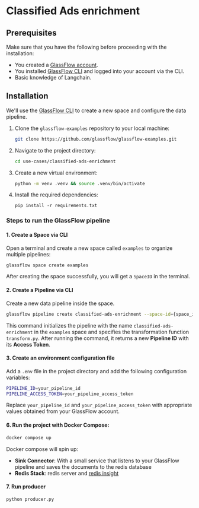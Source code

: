 # Classified Ads enrichment

## Prerequisites

Make sure that you have the following before proceeding with the installation:

- You created a [GlassFlow account](https://learn.glassflow.dev/docs/get-started/create-account).
- You installed [GlassFlow CLI](https://learn.glassflow.dev/docs/get-started/glassflow-cli) and logged into your account via the CLI.
- Basic knowledge of Langchain.

## Installation

We'll use the [GlassFlow CLI](https://learn.glassflow.dev/docs/get-started/glassflow-cli) to create a new space and configure the data pipeline.


1. Clone the `glassflow-examples` repository to your local machine:
    
    ```bash
    git clone https://github.com/glassflow/glassflow-examples.git
    ```
    
2. Navigate to the project directory:
    
    ```bash
    cd use-cases/classified-ads-enrichment
    ```

3. Create a new virtual environment:
    
    ```bash
    python -m venv .venv && source .venv/bin/activate
    ```
    
4. Install the required dependencies:
    
    ```
    pip install -r requirements.txt
    ```    

### Steps to run the GlassFlow pipeline

#### 1. Create a Space via CLI

Open a terminal and create a new space called `examples` to organize multiple pipelines:

```bash
glassflow space create examples
```

After creating the space successfully, you will get a `SpaceID` in the terminal.

#### 2. Create a Pipeline via CLI

Create a new data pipeline inside the space.

```bash
glassflow pipeline create classified-ads-enrichment --space-id={space_id} --function=transform.py
```

This command initializes the pipeline with the name `classified-ads-enrichment` in the `examples` space and specifies the transformation function `transform.py`. After running the command, it returns a new **Pipeline ID** with its **Access Token**.

#### 3. Create an environment configuration file

Add a `.env` file in the project directory and add the following configuration variables:

```bash
PIPELINE_ID=your_pipeline_id
PIPELINE_ACCESS_TOKEN=your_pipeline_access_token
```

Replace `your_pipeline_id` and `your_pipeline_access_token` with appropriate values obtained from your GlassFlow account.

#### 6. Run the project with Docker Compose:
    
```bash
docker compose up
```

Docker compose will spin up:
- **Sink Connector**: With a small service that listens to your GlassFlow pipeline and saves the documents to the redis database
- **Redis Stack**: redis server and [redis insight](http://localhost:8001/)

#### 7. Run producer

```bash
python producer.py
```
